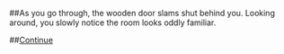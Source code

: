 ##As you go through, the wooden door slams shut behind you. Looking around, you slowly notice the room looks oddly familiar.

##[Continue](../../README.md)